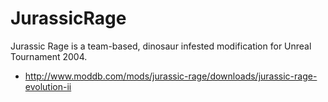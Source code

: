 # JurassicRage

Jurassic Rage is a team-based, dinosaur infested modification for Unreal Tournament 2004.
* http://www.moddb.com/mods/jurassic-rage/downloads/jurassic-rage-evolution-ii
